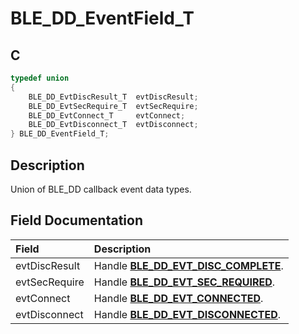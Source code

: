 # BLE_DD_EventField_T

## C

```c
typedef union
{
    BLE_DD_EvtDiscResult_T  evtDiscResult;
    BLE_DD_EvtSecRequire_T  evtSecRequire;
    BLE_DD_EvtConnect_T     evtConnect;
    BLE_DD_EvtDisconnect_T  evtDisconnect;
} BLE_DD_EventField_T;
```

## Description

Union of BLE_DD callback event data types.


## Field Documentation

|Field|Description|
|:---|:---|
|evtDiscResult|Handle **[BLE_DD_EVT_DISC_COMPLETE](GUID-45B8E598-9414-432D-9F5F-52044CCDE39E.md)**.|
|evtSecRequire|Handle **[BLE_DD_EVT_SEC_REQUIRED](GUID-45B8E598-9414-432D-9F5F-52044CCDE39E.md)**.|
|evtConnect|Handle **[BLE_DD_EVT_CONNECTED](GUID-45B8E598-9414-432D-9F5F-52044CCDE39E.md)**.|
|evtDisconnect|Handle **[BLE_DD_EVT_DISCONNECTED](GUID-45B8E598-9414-432D-9F5F-52044CCDE39E.md)**.|
